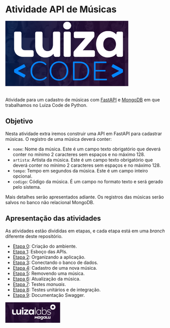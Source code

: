 # Atividade API de Músicas

<div>
<img style="left;" src="./extras/luizacode.png">
</div>

<br/>

Atividade para um cadastro de músicas com [FastAPI](https://fastapi.tiangolo.com/)
e [MongoDB](https://www.mongodb.com/) em que trabalhamos no Luiza Code de Python.

## Objetivo


Nesta atividade extra iremos construir uma API em FastAPI para cadastrar músicas. O
registro de uma música deverá conter:

- `nome`: Nome da música. Este é um campo texto obrigatório que deverá conter no
mínimo 2 caracteres sem espaços e no máximo 128.
- `artista`: Artista da música. Este é um campo texto obrigatório que deverá conter
no mínimo 2 caracteres sem espaços e no máximo 128.
- `tempo`: Tempo em segundos da música. Este é um campo inteiro opcional.
- `codigo`: Código da música. É um campo no formato texto e será gerado pelo
sistema.

Mais detalhes serão apresentados adiante.
Os registros das músicas serão salvos no banco não relacional MongoDB.

## Apresentação das atividades

As atividades estão divididas em etapas, e cada etapa está em uma _branch_ diferente
deste repositório.

- [Etapa 0](https://github.com/ozairjr/atividademusicas/tree/etapa00): Criação do ambiente.
- [Etapa 1](https://github.com/ozairjr/atividademusicas/tree/etapa01): Esboço das APIs.
- [Etapa 2](https://github.com/ozairjr/atividademusicas/tree/etapa02): Organizando a aplicação.
- [Etapa 3](https://github.com/ozairjr/atividademusicas/tree/etapa03): Conectando o banco de dados.
- [Etapa 4](https://github.com/ozairjr/atividademusicas/tree/etapa04): Cadastro de uma nova música.
- [Etapa 5](https://github.com/ozairjr/atividademusicas/tree/etapa05): Removendo uma música.
- [Etapa 6](https://github.com/ozairjr/atividademusicas/tree/etapa06): Atualização da música.
- [Etapa 7](https://github.com/ozairjr/atividademusicas/tree/etapa07): Testes _manuais_.
- [Etapa 8](https://github.com/ozairjr/atividademusicas/tree/etapa08): Testes unitários e de integração.
- [Etapa 9](https://github.com/ozairjr/atividademusicas/tree/etapa09): Documentação Swagger.


<div>
<img style="right;" src="./extras/luizalabs.png">
</div>
